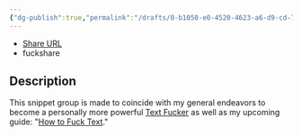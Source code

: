 ```yaml
---
{"dg-publish":true,"permalink":"/drafts/0-b1050-e0-4520-4623-a6-d9-cd-7359-bc-2767/","dgHomeLink":true,"dgPassFrontmatter":false}
---
```


- [Share URL](https://app.textexpander.com/public/12c50fb2360617d3cc66d757cf26383b)
- fuckshare

## Description
This snippet group is made to coincide with my general endeavors to become a personally more powerful [Text Fucker](https://github.com/extratone/bilge/wiki/Text-Fucking) as well as my upcoming guide: "[How to Fuck Text](https://github.com/extratone/bilge/issues/222)."